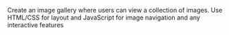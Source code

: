 Create an image gallery where users can view a
collection of images. Use HTML/CSS for layout
and JavaScript for image navigation and any
interactive features
